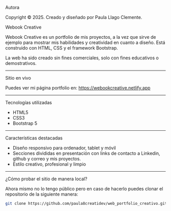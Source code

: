 Autora

Copyright © 2025. Creado y diseñado por Paula Llago Clemente.

Webook Creative

Webook Creative es un portfolio de mis proyectos, a la vez que sirve de ejemplo para mostrar mis habilidades y creatividad en cuanto a diseño. Está construido con HTML, CSS y el framework Bootstrap.

La web ha sido creado sin fines comerciales, solo con fines educativos o demostrativos.

---

Sitio en vivo

Puedes ver mi página portfolio en: https://webookcreative.netlify.app

---

Tecnologías utilizadas

- HTML5
- CSS3
- Bootstrap 5

---

Características destacadas

- Diseño responsivo para ordenador, tablet y móvil
- Secciones divididas en presentación con links de contacto a Linkedin, github y correo y mis proyectos.
- Estilo creativo, profesional y limpio

---

¿Cómo probar el sitio de manera local?

Ahora mismo no lo tengo público pero en caso de hacerlo puedes clonar el repositorio de la siguiente manera:

   ```bash
   git clone https://github.com/paula8creatidev/web_portfolio_creativo.git
